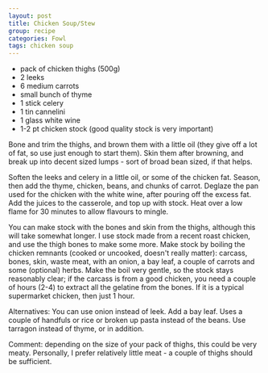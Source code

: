 ```yaml
---
layout: post
title: Chicken Soup/Stew
group: recipe
categories: Fowl
tags: chicken soup
---
```


- pack of chicken thighs (500g)
- 2 leeks
- 6 medium carrots
- small bunch of thyme
- 1 stick celery
- 1 tin cannelini
- 1 glass white wine
- 1-2 pt chicken stock (good quality stock is very important)

Bone and trim the thighs, and brown them with a little oil (they give off a lot of fat, so use just enough to start them).  Skin them after browning, and break up into decent sized lumps - sort of broad bean sized, if that helps.

Soften the leeks and celery in a little oil, or some of the chicken fat.  Season, then add the thyme, chicken, beans, and chunks of carrot.  Deglaze the pan used for the chicken with the white wine, after pouring off the excess fat.  Add the juices to the casserole, and top up with stock.  Heat over a low flame for 30 minutes to allow flavours to mingle.  

You can make stock with the bones and skin from the thighs, although this will take somewhat longer.  I use stock made from a recent roast chicken, and use the thigh bones to make some more.  Make stock by boiling the chicken remnants (cooked or uncooked, doesn't really matter): carcass, bones, skin, waste meat, with an onion, a bay leaf, a couple of carrots and some (optional) herbs.  Make the boil very gentle, so the stock stays reasonably clear; if the carcass is from a good chicken, you need a couple of hours (2-4) to extract all the gelatine from the bones.  If it is a typical supermarket chicken, then just 1 hour.

Alternatives:
You can use onion instead of leek.
Add a bay leaf.
Uses a couple of handfuls or rice or broken up pasta instead of the beans.
Use tarragon instead of thyme, or in addition.

Comment: depending on the size of your pack of thighs, this could be very meaty.  Personally, I prefer relatively little meat - a couple of thighs should be sufficient.